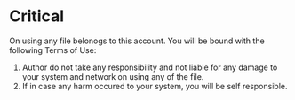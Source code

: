 # Critical


On using any file belonogs to this account. You will be bound with the following Terms of Use:
1. Author do not take any responsibility and not liable for any damage to your system and network on using any of the file.
2. If in case any harm occured to your system, you will be self responsible.
